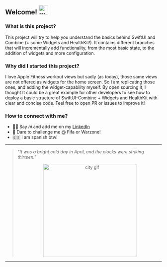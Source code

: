 ## Welcome! <img src="https://user-images.githubusercontent.com/3911039/113623796-c025f900-9656-11eb-929e-17d3c22357ff.gif" width="30px" alt="wave gif">



### What is this project?
This project will try to help you understand the basics behind SwiftUI and Combine (+ some Widgets and HealthKit!).
It contains different branches that will incrementally add functionality, from the most basic state, to the addition of widgets and more configuration.



### Why did I started this project?
I love Apple Fitness workout views but sadly (as today), those same views are not offered as widgets for the home screen. So I am replicating those ones, and adding the widget-capability myself. By open sourcing it, I thought It could be a great example for other developers to see how to deploy a basic structure of SwiftUI-Combine + Widgets and HealthKit with clear and concise code.
Feel free to open PR or issues to improve it!



### How to connect with me?
- 🙌🏻 Say _hi_ and add me on my [LinkedIn](https://www.linkedin.com/in/marioeguiluzalebicto/)
- 👾 Dare to challenge me @ Fifa or Warzone!
- 🇪🇸 I am spanish btw!

---

> _"It was a bright cold day in April, and the clocks were striking thirteen."_
> <p align="center">
>   <img src="https://media.giphy.com/media/WQrVY21ccXRFYAjCCh/giphy.gif" alt="city gif" width="300px" />
> </p>


---
